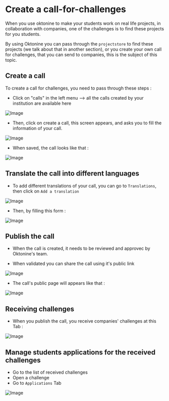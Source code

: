 # Create a call-for-challenges
When you use oktonine to make your students work on real life projects, in collaboration with companies, one of the challenges is to find these projects for you students.

By using Oktonine you can pass through the `projectstore` to find these projects (we talk about that in another section), or you create your own call for challenges, that you can send to companies, this is the subject of this topic.

## Create a call
To create a call for challenges, you need to pass through these steps :

- Click on "calls" in the left menu --> all the calls created by your institution are available here

 ![Image](../img/manager/createcall/createcall1.png)

- Then, click on create a call, this screen appears, and asks you to fill the information of your call.

 ![Image](../img/manager/createcall/createcall2bis.png)

- When saved, the call looks like that :

 ![Image](../img/manager/createcall/createcall3.png)


## Translate the call into different languages
- To add different translations of your call, you can go to `Translations`, then click on `Add a translation`

 ![Image](../img/manager/createcall/createcall5.png)
 
- Then, by filling this form :

 ![Image](../img/manager/createcall/createcall6.png)

## Publish the call

- When the call is created, it needs to be reviewed and approvec by Oktonine's team.

- When validated you can share the call using it's public link 

 ![Image](../img/manager/createcall/createcall8.png)

- The call's public page will appears like that :

 ![Image](../img/manager/createcall/createcall7.png)


## Receiving challenges

- When you publish the call, you receive companies' challenges at this Tab :

 ![Image](../img/manager/createcall/createcall4.png)

 



## Manage students applications for the received challenges 

- Go to the list of received challenges
- Open a challenge
- Go to `Applications` Tab

 ![Image](../img/manager/createcall/createcall9.png)